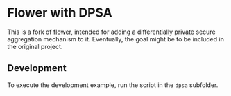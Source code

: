 
# Flower with DPSA

This is a fork of [flower](https://github.com/adap/flower), intended for adding a differentially private secure aggregation mechanism to it. Eventually, the goal might be to be included in the original project.

## Development
To execute the development example, run the script in the `dpsa` subfolder.

